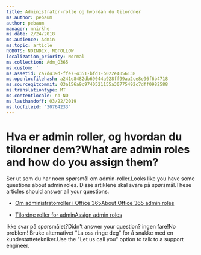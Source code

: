 ```yaml
---
title: Administrator-rolle og hvordan du tilordner
ms.author: pebaum
author: pebaum
manager: mnirkhe
ms.date: 2/24/2018
ms.audience: Admin
ms.topic: article
ROBOTS: NOINDEX, NOFOLLOW
localization_priority: Normal
ms.collection: Adm_O365
ms.custom: ''
ms.assetid: ca7d439d-ffe7-4351-bfd1-b022e4056138
ms.openlocfilehash: a241e8482db69044a928ff99aa2ce8e96f6b4718
ms.sourcegitcommit: 03a156a9c9740521155a30775492c7dff0982588
ms.translationtype: MT
ms.contentlocale: nb-NO
ms.lasthandoff: 03/22/2019
ms.locfileid: "30764233"
---
```

# <a name="what-are-admin-roles-and-how-do-you-assign-them"></a><span data-ttu-id="ad039-102">Hva er admin roller, og hvordan du tilordner dem?</span><span class="sxs-lookup"><span data-stu-id="ad039-102">What are admin roles and how do you assign them?</span></span>

<span data-ttu-id="ad039-103">Ser ut som du har noen spørsmål om admin-roller.</span><span class="sxs-lookup"><span data-stu-id="ad039-103">Looks like you have some questions about admin roles.</span></span> <span data-ttu-id="ad039-104">Disse artiklene skal svare på spørsmål.</span><span class="sxs-lookup"><span data-stu-id="ad039-104">These articles should answer all your questions.</span></span>
  
- [<span data-ttu-id="ad039-105">Om administratorroller i Office 365</span><span class="sxs-lookup"><span data-stu-id="ad039-105">About Office 365 admin roles</span></span>](https://support.office.com/article/About-Office-365-admin-roles-da585eea-f576-4f55-a1e0-87090b6aaa9d.aspx)
    
- [<span data-ttu-id="ad039-106">Tilordne roller for admin</span><span class="sxs-lookup"><span data-stu-id="ad039-106">Assign admin roles</span></span>](https://support.office.com/article/assign-eac4d046-1afd-4f1a-85fc-8219c79e1504.aspx)
    
<span data-ttu-id="ad039-107">Ikke svar på spørsmålet?</span><span class="sxs-lookup"><span data-stu-id="ad039-107">Didn't answer your question?</span></span> <span data-ttu-id="ad039-108">ingen fare!</span><span class="sxs-lookup"><span data-stu-id="ad039-108">No problem!</span></span> <span data-ttu-id="ad039-109">Bruke alternativet "La oss ringe deg" for å snakke med en kundestøttetekniker.</span><span class="sxs-lookup"><span data-stu-id="ad039-109">Use the "Let us call you" option to talk to a support engineer.</span></span>
  

